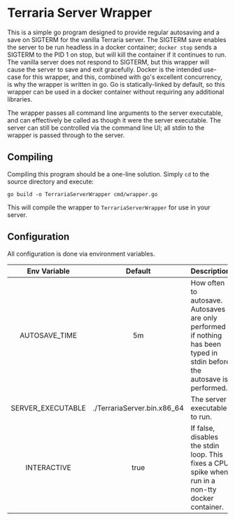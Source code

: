 # Terraria Server Wrapper

This is a simple go program designed to provide regular autosaving and
a save on SIGTERM for the vanilla Terraria server. The SIGTERM save
enables the server to be run headless in a docker container; `docker
stop` sends a SIGTERM to the PID 1 on stop, but will kill the
container if it continues to run. The vanilla server does not respond
to SIGTERM, but this wrapper will cause the server to save and exit
gracefully. Docker is the intended use-case for this wrapper, and
this, combined with go's excellent concurrency, is why the wrapper is
written in go. Go is statically-linked by default, so this wrapper can
be used in a docker container without requiring any additional
libraries.

The wrapper passes all command line arguments to the server
executable, and can effectively be called as though it were the server
executable. The server can still be controlled via the command line
UI; all stdin to the wrapper is passed through to the server.

## Compiling ##

Compiling this program should be a one-line solution. Simply `cd` to
the source directory and execute:

```
go build -o TerrariaServerWrapper cmd/wrapper.go
```

This will compile the wrapper to `TerrariaServerWrapper` for use in your server.

## Configuration ##

All configuration is done via environment variables.

| Env Variable                 | Default                     | Description                                                                                                              |
|:----------------------------:|:---------------------------:|--------------------------------------------------------------------------------------------------------------------------|
| AUTOSAVE\_TIME               | 5m                          | How often to autosave. Autosaves are only performed if nothing has been typed in stdin before the autosave is performed. |
| SERVER\_EXECUTABLE           | ./TerrariaServer.bin.x86_64 | The server executable to run.                                                                                            |
| INTERACTIVE                  | true                        | If false, disables the stdin loop. This fixes a CPU spike when run in a non-tty docker container.                        |
